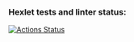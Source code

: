 ### Hexlet tests and linter status:
[![Actions Status](https://github.com/Dubcov1/python-project-lvl1/workflows/hexlet-check/badge.svg)](https://github.com/Dubcov1/python-project-lvl1/actions)